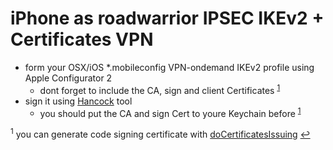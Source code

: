
# iPhone as roadwarrior IPSEC IKEv2 + Certificates VPN
- form your OSX/iOS *.mobileconfig VPN-ondemand IKEv2 profile using Apple Configurator 2
  * dont forget to include the CA, sign and client Certificates <sup id="a1">[1](#f1)</sup>
- sign it using [Hancock](https://github.com/JeremyAgost/Hancock/tree/master) tool 
  * you should put the CA and sign Cert to youre Keychain before <sup id="a1">[1](#f1)</sup>

<sup id="f1">1</sup> you can generate code signing certificate with [doCertificatesIssuing](https://github.com/Defm/mikrobackups/blob/master/scripts/doCertificatesIssuing.rsc.txt) [↩](#a1)
